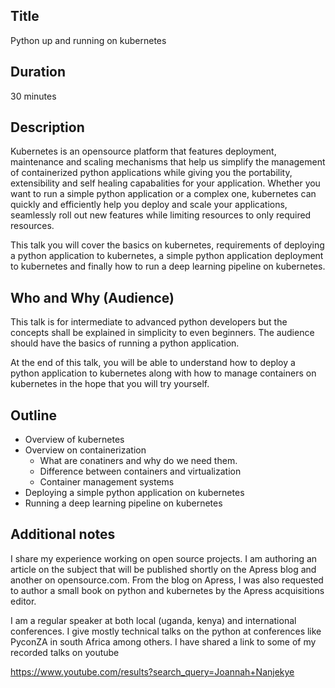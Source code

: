 ## Title 

Python up and running on kubernetes

## Duration

30 minutes

## Description 

Kubernetes is an opensource platform that features deployment, maintenance and scaling mechanisms that help us simplify the management of containerized python applications while giving you the portability, extensibility and self healing capabalities for your application. Whether you want to run a simple python application or a complex one, kubernetes can quickly and efficiently help you deploy and scale your applications, seamlessly roll out new features while limiting resources to only required resources.

This talk you will cover the basics on kubernetes, requirements of deploying a python application to kubernetes, a simple python application deployment to kubernetes and finally how to run a deep learning pipeline on kubernetes.

## Who and Why (Audience) 

This talk is for intermediate to advanced python developers but the concepts shall be explained in simplicity to even beginners. The audience should have the basics of running a python application.

At the end of this talk, you will be able to understand how to deploy a python application to kubernetes along with how to manage containers on kubernetes in the hope that you will try yourself.

## Outline 

+ Overview of kubernetes
+ Overview on containerization
  + What are conatiners and why do we need them.
  + Difference between containers and virtualization
  + Container management systems
+ Deploying a simple python application on kubernetes
+ Running a deep learning pipeline on kubernetes

## Additional notes 

I share my experience working on open source projects. I am authoring an article on the subject that will be published shortly on the Apress blog and another on opensource.com. From the blog on Apress, I was also requested to author a small book on python and kubernetes by the Apress acquisitions editor.

I am a regular speaker at both local (uganda, kenya) and international conferences. I give mostly technical talks on the python at conferences like PyconZA in south Africa among others. I have shared a link to some of my recorded talks on youtube

https://www.youtube.com/results?search_query=Joannah+Nanjekye
